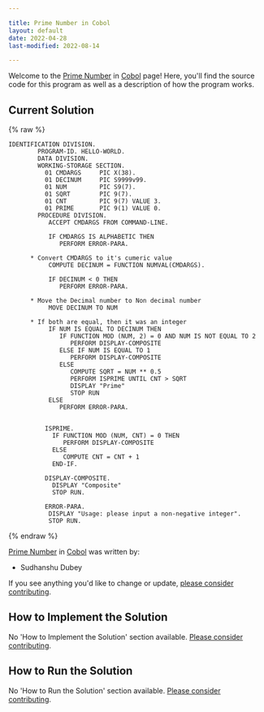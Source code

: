 ```yaml
---

title: Prime Number in Cobol
layout: default
date: 2022-04-28
last-modified: 2022-08-14

---
```


Welcome to the [Prime Number](https://sampleprograms.io/projects/prime-number) in [Cobol](https://sampleprograms.io/languages/cobol) page! Here, you'll find the source code for this program as well as a description of how the program works.

## Current Solution

{% raw %}

```cobol
IDENTIFICATION DIVISION.
        PROGRAM-ID. HELLO-WORLD.
        DATA DIVISION.
        WORKING-STORAGE SECTION.
          01 CMDARGS     PIC X(38).
          01 DECINUM     PIC S9999v99.
          01 NUM         PIC S9(7).
          01 SQRT        PIC 9(7).
          01 CNT         PIC 9(7) VALUE 3.
          01 PRIME       PIC 9(1) VALUE 0.
        PROCEDURE DIVISION.
           ACCEPT CMDARGS FROM COMMAND-LINE.

           IF CMDARGS IS ALPHABETIC THEN
              PERFORM ERROR-PARA.
           
      * Convert CMDARGS to it's cumeric value
           COMPUTE DECINUM = FUNCTION NUMVAL(CMDARGS).
           
           IF DECINUM < 0 THEN
              PERFORM ERROR-PARA.

      * Move the Decimal number to Non decimal number
           MOVE DECINUM TO NUM
      
      * If both are equal, then it was an integer
           IF NUM IS EQUAL TO DECINUM THEN
              IF FUNCTION MOD (NUM, 2) = 0 AND NUM IS NOT EQUAL TO 2
                 PERFORM DISPLAY-COMPOSITE
              ELSE IF NUM IS EQUAL TO 1
                 PERFORM DISPLAY-COMPOSITE
              ELSE
                 COMPUTE SQRT = NUM ** 0.5
                 PERFORM ISPRIME UNTIL CNT > SQRT
                 DISPLAY "Prime"
                 STOP RUN
           ELSE 
              PERFORM ERROR-PARA.
           
           
          ISPRIME.
            IF FUNCTION MOD (NUM, CNT) = 0 THEN
               PERFORM DISPLAY-COMPOSITE
            ELSE
               COMPUTE CNT = CNT + 1
            END-IF.
           
          DISPLAY-COMPOSITE.
            DISPLAY "Composite"
            STOP RUN.

          ERROR-PARA.
           DISPLAY "Usage: please input a non-negative integer".
           STOP RUN.
```

{% endraw %}

[Prime Number](https://sampleprograms.io/projects/prime-number) in [Cobol](https://sampleprograms.io/languages/cobol) was written by:

- Sudhanshu Dubey

If you see anything you'd like to change or update, [please consider contributing](https://github.com/TheRenegadeCoder/sample-programs).

## How to Implement the Solution

No 'How to Implement the Solution' section available. [Please consider contributing](https://github.com/TheRenegadeCoder/sample-programs-website).

## How to Run the Solution

No 'How to Run the Solution' section available. [Please consider contributing](https://github.com/TheRenegadeCoder/sample-programs-website).
